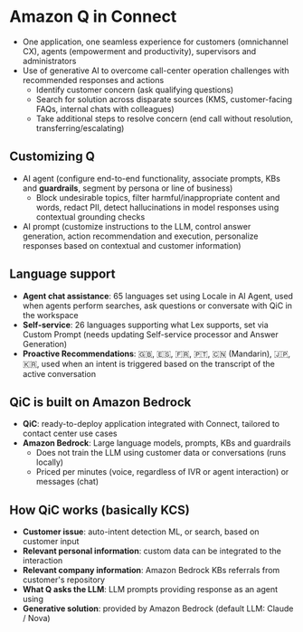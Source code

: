 # Amazon Q in Connect
- One application, one seamless experience for customers (omnichannel CX), agents (empowerment and productivity), supervisors and administrators
- Use of generative AI to overcome call-center operation challenges with recommended responses and actions
    - Identify customer concern (ask qualifying questions)
    - Search for solution across disparate sources (KMS, customer-facing FAQs, internal chats with colleagues)
    - Take additional steps to resolve concern (end call without resolution, transferring/escalating)

## Customizing Q
- AI agent (configure end-to-end functionality, associate prompts, KBs and **guardrails**, segment by persona or line of business)
    - Block undesirable topics, filter harmful/inappropriate content and words, redact PII, detect hallucinations in model responses using contextual grounding checks
- AI prompt (customize instructions to the LLM, control answer generation, action recommendation and execution, personalize responses based on contextual and customer information)

## Language support
- **Agent chat assistance**: 65 languages set using Locale in AI Agent, used when agents perform searches, ask questions or conversate with QiC in the workspace
- **Self-service**: 26 languages supporting what Lex supports, set via Custom Prompt (needs updating Self-service processor and Answer Generation)
- **Proactive Recommendations**: 🇬🇧, 🇪🇸, 🇫🇷, 🇵🇹, 🇨🇳 (Mandarin), 🇯🇵, 🇰🇷, used when an intent is triggered based on the transcript of the active conversation

## QiC is built on Amazon Bedrock
- **QiC**: ready-to-deploy application integrated with Connect, tailored to contact center use cases
- **Amazon Bedrock**: Large language models, prompts, KBs and guardrails
    - Does not train the LLM using customer data or conversations (runs locally)
    - Priced per minutes (voice, regardless of IVR or agent interaction) or messages (chat)

## How QiC works (basically KCS)
- **Customer issue**: auto-intent detection ML, or search, based on customer input
- **Relevant personal information**: custom data can be integrated to the interaction
- **Relevant company information**: Amazon Bedrock KBs referrals from customer's repository
- **What Q asks the LLM**: LLM prompts providing response as an agent using 
- **Generative solution**: provided by Amazon Bedrock (default LLM: Claude / Nova)